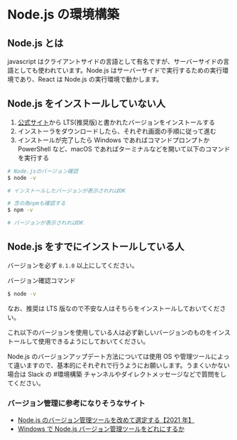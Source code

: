 # Node.js の環境構築

## Node.js とは

javascript はクライアントサイドの言語として有名ですが、サーバーサイドの言語としても使われています。Node.js はサーバーサイドで実行するための実行環境であり、React は Node.js の実行環境で動かします。

## Node.js をインストールしていない人

1. [公式サイト](https://nodejs.org/ja/)から LTS(推奨版)と書かれたバージョンをインストールする
2. インストーラをダウンロードしたら、それぞれ画面の手順に従って進む
3. インストールが完了したら Windows であればコマンドプロンプトか PowerShell など、macOS であればターミナルなどを開いて以下のコマンドを実行する

```bash
# Node.jsのバージョン確認
$ node -v

# インストールしたバージョンが表示されればOK

# 念の為npmも確認する
$ npm -v

# バージョンが表示されればOK
```

## Node.js をすでにインストールしている人

バージョンを必ず `8.1.0` 以上にしてください。

バージョン確認コマンド

```bash
$ node -v
```

なお、推奨は LTS 版なので不安な人はそちらをインストールしておいてください。

これ以下のバージョンを使用している人は必ず新しいバージョンのものをインストールして使用できるようにしておいてください。

Node.js のバージョンアップデート方法については使用 OS や管理ツールによって違いますので、基本的にそれぞれで行うようにお願いします。うまくいかない場合は Slack の #環境構築 チャンネルやダイレクトメッセージなどで質問をしてください。

### バージョン管理に参考になりそうなサイト

- [Node.js のバージョン管理ツールを改めて選定する【2021 年】](https://qiita.com/heppokofrontend/items/5c4cc738c5239f4afe02)
- [Windows で Node.js バージョン管理ツールをどれにするか](https://zenn.dev/longbridge/articles/ef1cbd17f2f64c)
